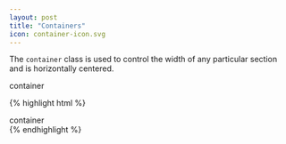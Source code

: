 ```yaml
---
layout: post
title: "Containers"
icon: container-icon.svg
---
```

The `container` class is used to control the width of any particular section and is horizontally centered.

<div class="demo">
    <div class="demo--block">
        <div class="container">container</div>
    </div>
</div>

{% highlight html %}
<html>
    <body>
        <div class="container">
            container
        </div>
    </body>
</html>
{% endhighlight %}

